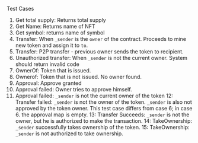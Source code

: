 Test Cases

1. Get total supply: Returns total supply
2. Get Name: Returns name of NFT
3. Get symbol: returns name of symbol
5. Transfer: When `_sender` is the `owner` of the contract. Proceeds to mine new token and assign it to `to`.
5. Transfer: P2P transfer - previous owner sends the token to recipient. 
6. Unauthorized transfer: When `_sender` is not the current owner. System should return invalid code
7. OwnerOf: Token that is issued.
8. Ownerof: Token that is not issued. No owner found.
9. Approval: Approve granted
10. Approval failed: Owner tries to approve himself.
11. Approval failed: `_sender` is not the current owner of the token
12: Transfer failed: `_sender` is not the owner of the token. `_sender` is also not approved by the token owner. This test case differs from case 6; in case 6. the approval map is empty.
13: Transfer Succeeds: `_sender` is not the owner, but he is authorized to make the transaction. 
14: TakeOwnership: `_sender` successfully takes ownership of the token.
15: TakeOwnership: `_sender` is not authorized to take ownership.
